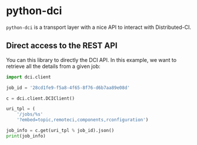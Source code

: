 # python-dci

`python-dci` is a transport layer with a nice API to interact with Distributed-CI.

## Direct access to the REST API

You can this library to directly the DCI API. In this example, we want to retrieve
all the details from a given job:

```python
import dci.client

job_id = '28cd1fe9-f5a8-4f65-8f76-d6b7aa89e08d'

c = dci.client.DCIClient()

uri_tpl = (
    '/jobs/%s'
    '?embed=topic,remoteci,components,rconfiguration')

job_info = c.get(uri_tpl % job_id).json()
print(job_info)
```
